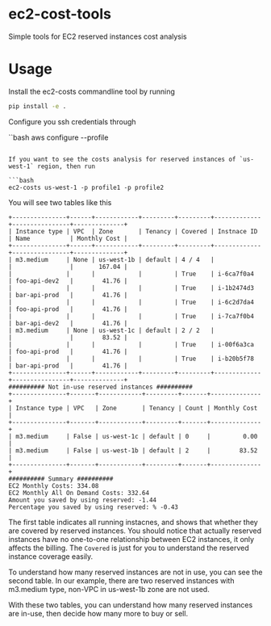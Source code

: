 ec2-cost-tools
==============

Simple tools for EC2 reserved instances cost analysis 

Usage
=====

Install the ec2-costs commandline tool by running

```bash
pip install -e .
```

Configure you ssh credentials through

``bash
aws configure --profile <profilename>
```

If you want to see the costs analysis for reserved instances of `us-west-1` region, then run

```bash
ec2-costs us-west-1 -p profile1 -p profile2
```

You will see two tables like this

```
+---------------+------+------------+---------+---------+-------------+----------------+--------------+
| Instance type | VPC  | Zone       | Tenancy | Covered | Instnace ID | Name           | Monthly Cost |
+---------------+------+------------+---------+---------+-------------+----------------+--------------+
| m3.medium     | None | us-west-1b | default | 4 / 4   |             |                |       167.04 |
|               |      |            |         | True    | i-6ca7f0a4  | foo-api-dev2   |        41.76 |
|               |      |            |         | True    | i-1b2474d3  | bar-api-prod   |        41.76 |
|               |      |            |         | True    | i-6c2d7da4  | foo-api-prod   |        41.76 |
|               |      |            |         | True    | i-7ca7f0b4  | bar-api-dev2   |        41.76 |
| m3.medium     | None | us-west-1c | default | 2 / 2   |             |                |        83.52 |
|               |      |            |         | True    | i-00f6a3ca  | foo-api-prod   |        41.76 |
|               |      |            |         | True    | i-b20b5f78  | bar-api-prod   |        41.76 |
+---------------+------+------------+---------+---------+-------------+----------------+--------------+
########## Not in-use reserved instances ##########
+---------------+-------+------------+---------+-------+--------------+
| Instance type | VPC   | Zone       | Tenancy | Count | Monthly Cost |
+---------------+-------+------------+---------+-------+--------------+
| m3.medium     | False | us-west-1c | default | 0     |         0.00 |
| m3.medium     | False | us-west-1b | default | 2     |        83.52 |
+---------------+-------+------------+---------+-------+--------------+
########## Summary ##########
EC2 Monthly Costs: 334.08
EC2 Monthly All On Demand Costs: 332.64
Amount you saved by using reserved: -1.44
Percentage you saved by using reserved: % -0.43
```

The first table indicates all running instacnes, and shows that whether they are covered by reserved instances. You should notice that actually reserved instances have no one-to-one relationship between EC2 instances, it only affects the billing. The `Covered` is just for you to understand the reserved instance coverage easily.

To understand how many reserved instances are not in use, you can see the second table. In our example, there are two reserved instances with m3.medium type, non-VPC in us-west-1b zone are not used.

With these two tables, you can understand how many reserved instances are in-use, then decide how many more to buy or sell.
